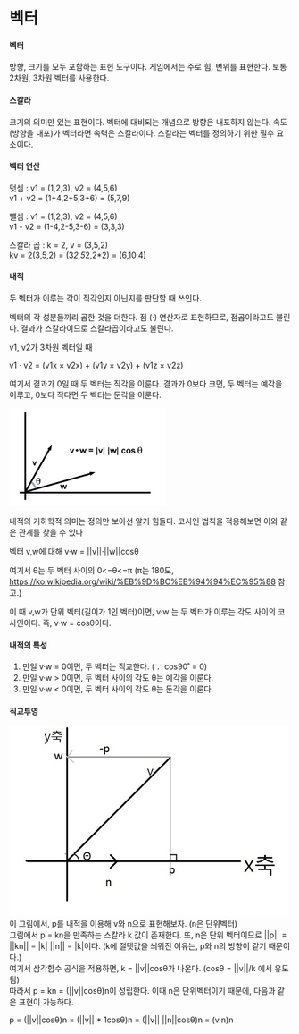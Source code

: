 # 벡터
#### 벡터
방향, 크기를 모두 포함하는 표현 도구이다.
게임에서는 주로 힘, 변위를 표현한다.
보통 2차원, 3차원 벡터를 사용한다.
#### 스칼라
크기의 의미만 있는 표현이다. 벡터에 대비되는 개념으로 방향은 내포하지 않는다. 속도 (방향을 내포)가 벡터라면 속력은 스칼라이다.
스칼라는 벡터를 정의하기 위한 필수 요소이다.
#### 벡터 연산
덧셈 : v1 = (1,2,3), v2 = (4,5,6)  
v1 + v2 = (1+4,2+5,3+6) = (5,7,9)

뺄셈 : v1 = (1,2,3), v2 = (4,5,6)  
v1 - v2 = (1-4,2-5,3-6) = (3,3,3)

스칼라 곱 : k = 2, v = (3,5,2)  
kv = 2(3,5,2) = (3*2,5*2,2*2) = (6,10,4)

#### 내적
두 벡터가 이루는 각이 직각인지 아닌지를 판단할 때 쓰인다.

벡터의 각 성분들끼리 곱한 것을 더한다. 점 (·) 연산자로 표현하므로, 점곱이라고도 불린다. 결과가 스칼라이므로 스칼라곱이라고도 불린다.



v1, v2가 3차원 벡터일 때

v1 · v2 = (v1x × v2x) + (v1y × v2y) + (v1z × v2z)

여기서 결과가 0일 때 두 벡터는 직각을 이룬다.
결과가 0보다 크면, 두 벡터는 예각을 이루고, 0보다 작다면 두 벡터는 둔각을 이룬다.

![dot](images/dotproduct.png)

내적의 기하학적 의미는 정의만 보아선 알기 힘들다. 코사인 법칙을 적용해보면 이와 같은 관계를 찾을 수 있다

벡터 v,w에 대해
v·w = ||v||·||w||cosθ

여기서 θ는 두 벡터 사이의 0<=θ<=π (π는 180도, https://ko.wikipedia.org/wiki/%EB%9D%BC%EB%94%94%EC%95%88 참고.)

이 때 v,w가 단위 벡터(길이가 1인 벡터)이면, v·w 는 두 벡터가 이루는 각도 사이의 코사인이다. 즉, v·w = cosθ이다.

#### 내적의 특성
1. 만일 v·w = 0이면, 두 벡터는 직교한다. (∵ cos90˚ = 0)  
2. 만일 v·w > 0이면, 두 벡터 사이의 각도 θ는 예각을 이룬다.   
3. 만일 v·w < 0이면, 두 벡터 사이의 각도 θ는 둔각을 이룬다.

#### 직교투영
![orth](images/orth.png)  
이 그림에서, p를 내적을 이용해 v와 n으로 표현해보자. (n은 단위벡터)  
그림에서 p = kn을 만족하는 스칼라 k 값이 존재한다.
또, n은 단위 벡터이므로 ||p|| = ||kn|| = |k| ||n|| = |k|이다. (k에 절댓값을 씌워진 이유는, p와 n의 방향이 같기 때문이다.)  
여기서 삼각함수 공식을 적용하면, k = ||v||cosθ가 나온다. (cosθ = ||v||/k 에서 유도됨)  
따라서 p = kn = (||v||cosθ)n이 성립한다. 이때 n은 단위벡터이기 때문에, 다음과 같은 표현이 가능하다.

p = (||v||cosθ)n = (||v|| * 1cosθ)n = (||v|| ||n||cosθ)n = (v·n)n
